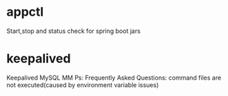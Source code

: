 # appctl
Start,stop and status check for spring boot jars

# keepalived
Keepalived MySQL MM
Ps: 
Frequently Asked Questions:
    command files are not executed(caused by environment variable issues)
